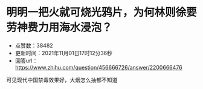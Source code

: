 # 明明一把火就可烧光鸦片，为何林则徐要劳神费力用海水浸泡？
- 点赞数：38482
- 更新时间：2021年11月01日17时12分36秒
- 回答url：https://www.zhihu.com/question/456666726/answer/2200666476
<body>
 <p data-pid="8enwz0k0">可见现代中国禁毒效果好，大烟怎么抽都不知道</p>
</body>
